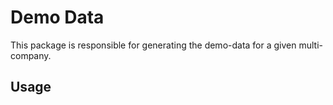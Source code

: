 # Demo Data

This package is responsible for generating the demo-data for a given multi-company.


## Usage

